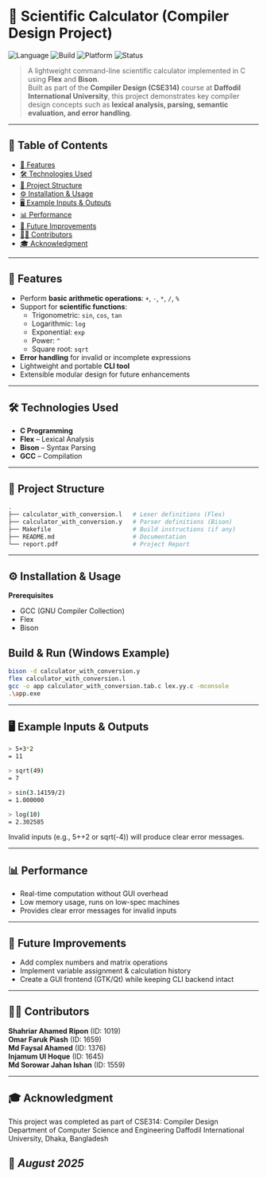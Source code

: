 # 🧮 Scientific Calculator (Compiler Design Project)

![Language](https://img.shields.io/badge/Language-C-blue.svg)
![Build](https://img.shields.io/badge/Build-Flex%20%7C%20Bison-success.svg)
![Platform](https://img.shields.io/badge/Platform-Windows%20%7C%20Linux-lightgrey.svg)
![Status](https://img.shields.io/badge/Status-Completed-brightgreen.svg)

> A lightweight command-line scientific calculator implemented in C using **Flex** and **Bison**.  
> Built as part of the **Compiler Design (CSE314)** course at **Daffodil International University**, this project demonstrates key compiler design concepts such as **lexical analysis, parsing, semantic evaluation, and error handling**.

---

## 📑 Table of Contents
- [🚀 Features](#-features)
- [🛠️ Technologies Used](#️-technologies-used)
- [📂 Project Structure](#-project-structure)
- [⚙️ Installation & Usage](#️-installation--usage)
- [🖥️ Example Inputs & Outputs](#️-example-inputs--outputs)
- [📊 Performance](#-performance)
- [📌 Future Improvements](#-future-improvements)
- [👨‍💻 Contributors](#-contributors)
- [🎓 Acknowledgment](#-acknowledgment)

---

## 🚀 Features
- Perform **basic arithmetic operations**: `+`, `-`, `*`, `/`, `%`
- Support for **scientific functions**:
  - Trigonometric: `sin`, `cos`, `tan`
  - Logarithmic: `log`
  - Exponential: `exp`
  - Power: `^`
  - Square root: `sqrt`
- **Error handling** for invalid or incomplete expressions
- Lightweight and portable **CLI tool**
- Extensible modular design for future enhancements

---

## 🛠️ Technologies Used
- **C Programming**
- **Flex** – Lexical Analysis
- **Bison** – Syntax Parsing
- **GCC** – Compilation

---

## 📂 Project Structure
```bash
.
├── calculator_with_conversion.l   # Lexer definitions (Flex)
├── calculator_with_conversion.y   # Parser definitions (Bison)
├── Makefile                       # Build instructions (if any)
├── README.md                      # Documentation
└── report.pdf                     # Project Report

```

---

## ⚙️ Installation & Usage
**Prerequisites**

- GCC (GNU Compiler Collection)
- Flex
- Bison

## Build & Run (Windows Example)
```bash
bison -d calculator_with_conversion.y
flex calculator_with_conversion.l
gcc -o app calculator_with_conversion.tab.c lex.yy.c -mconsole
.\app.exe
```
---

## 🖥️ Example Inputs & Outputs
```bash
> 5+3*2
= 11

> sqrt(49)
= 7

> sin(3.14159/2)
= 1.000000

> log(10)
= 2.302585
```
Invalid inputs (e.g., 5++2 or sqrt(-4)) will produce clear error messages.

---

## 📊 Performance

- Real-time computation without GUI overhead
- Low memory usage, runs on low-spec machines
- Provides clear error messages for invalid inputs

---

## 📌 Future Improvements

-  Add complex numbers and matrix operations
- Implement variable assignment & calculation history
- Create a GUI frontend (GTK/Qt) while keeping CLI backend intact

---

## 👨‍💻 Contributors

**Shahriar Ahamed Ripon** (ID: 1019)  
**Omar Faruk Piash** (ID: 1659)  
**Md Faysal Ahamed** (ID: 1376)  
**Injamum Ul Hoque** (ID: 1645)  
**Md Sorowar Jahan Ishan** (ID: 1559)  

---

## 🎓 Acknowledgment

This project was completed as part of CSE314: Compiler Design
Department of Computer Science and Engineering
Daffodil International University, Dhaka, Bangladesh

## 📅 *August 2025*
